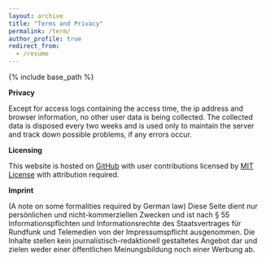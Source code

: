 ```yaml
---
layout: archive
title: "Terms and Privacy"
permalink: /term/
author_profile: true
redirect_from:
  - /resume
---
```


{% include base_path %}




**Privacy**

Except for access logs containing the access time, the ip address and browser information, no other user data is being collected. The collected data is disposed every two weeks and is used only to maintain the server and track down possible problems, if any errors occur.
 
**Licensing**

This website is hosted on [GitHub](https://github.com/) with user contributions licensed by [MIT License](https://opensource.org/licenses/MIT) with attribution required.

**Imprint**

(A note on some formalities required by German law) Diese Seite dient nur persönlichen und nicht-kommerziellen Zwecken und ist nach § 55 Informationspflichten und Informationsrechte des Staatsvertrages für Rundfunk und Telemedien von der Impressumspflicht ausgenommen. Die Inhalte stellen kein journalistisch-redaktionell gestaltetes Angebot dar und zielen weder einer öffentlichen Meinungsbildung noch einer Werbung ab.
